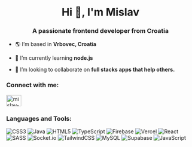 <h1 align="center">Hi 👋, I'm Mislav</h1>
<h3 align="center">A passionate frontend developer from Croatia</h3>

- 🌎 I’m based in **Vrbovec, Croatia**

- 🧠 I’m currently learning **node.js**

- 👯 I’m looking to collaborate on **full stacks apps that help others.**

<h3 align="left">Connect with me:</h3>
<p align="left">
<a href="https://linkedin.com/in/mislav-dobrinic" target="blank"><img align="center" src="https://raw.githubusercontent.com/rahuldkjain/github-profile-readme-generator/master/src/images/icons/Social/linked-in-alt.svg" alt="mislav-dobrinic" height="30" width="40" /></a>
</p>

<h3 align="left">Languages and Tools:</h3>
<p><img src="https://img.shields.io/badge/css3-%231572B6.svg?style=flat-square&amp;logo=css3&amp;logoColor=white" alt="CSS3"> <img src="https://img.shields.io/badge/java-%23ED8B00.svg?style=flat-square&amp;logo=java&amp;logoColor=white" alt="Java"> <img src="https://img.shields.io/badge/html5-%23E34F26.svg?style=flat-square&amp;logo=html5&amp;logoColor=white" alt="HTML5"> <img src="https://img.shields.io/badge/typescript-%23007ACC.svg?style=flat-square&amp;logo=typescript&amp;logoColor=white" alt="TypeScript"> <img src="https://img.shields.io/badge/firebase-%23039BE5.svg?style=flat-square&amp;logo=firebase" alt="Firebase"> <img src="https://img.shields.io/badge/vercel-%23000000.svg?style=flat-square&amp;logo=vercel&amp;logoColor=white" alt="Vercel"> <img src="https://img.shields.io/badge/react-%2320232a.svg?style=flat-square&amp;logo=react&amp;logoColor=%2361DAFB" alt="React"> <img src="https://img.shields.io/badge/SASS-hotpink.svg?style=flat-square&amp;logo=SASS&amp;logoColor=white" alt="SASS"> <img src="https://img.shields.io/badge/Socket.io-black?style=flat-square&amp;logo=socket.io&amp;badgeColor=010101" alt="Socket.io"> <img src="https://img.shields.io/badge/tailwindcss-%2338B2AC.svg?style=flat-square&amp;logo=tailwind-css&amp;logoColor=white" alt="TailwindCSS"> <img src="https://img.shields.io/badge/mysql-%2300f.svg?style=flat-square&amp;logo=mysql&amp;logoColor=white" alt="MySQL">     <img src="https://img.shields.io/badge/Supabase-3ECF8E?style=flat-square&amp;logo=supabase&amp;logoColor=white" alt="Supabase"> <img src="https://img.shields.io/badge/javascript-%23323330.svg?style=flat-square&amp;logo=javascript&amp;logoColor=%23F7DF1E" alt="JavaScript"></p>

